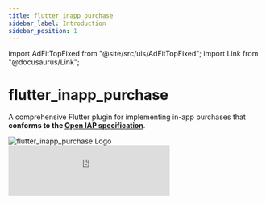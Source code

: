 ```yaml
---
title: flutter_inapp_purchase
sidebar_label: Introduction
sidebar_position: 1
---
```


import AdFitTopFixed from "@site/src/uis/AdFitTopFixed";
import Link from "@docusaurus/Link";

# flutter_inapp_purchase

A comprehensive Flutter plugin for implementing in-app purchases that **conforms to the [Open IAP specification](https://openiap.dev)**.

<div
  style={{
    display: 'flex',
    justifyContent: 'center',
    alignItems: 'center',
    gap: '2rem',
    margin: '2rem 0',
    flexWrap: 'wrap',
  }}
>
  <img
    src={require("@site/static/img/logo.png").default}
    alt="flutter_inapp_purchase Logo"
    style={{maxWidth: '280px', width: '60%', height: 'auto'}}
  />
  <iframe
    title="openiap-sponsor"
    src="https://ads.as.criteo.com/delivery/r/afr.php?z=up3WzS8Vkro4evgkPwGduw&u=%7C0739geO7I8towJ9tri5oCTiTmgX649oG34AhnPZq7c0%3D%7C&c1=0n2XosTo5ckbeNFvq0zVIcsyhyT3WKD0h8x1vhtYGkSkO0b8TwGJzvgWDUyB9U9Fk9ZEPKD72VQWkqPVpMQYPy2yS9pZ-gO7OSDPnT0hb1ilv1ey6SSH6LJIl4QhQltdlxZES-dRiryXmM58JoKZL8qIs-2JRvoDEk9wRGVWsaUskSiD7vkrBEvDeFkuD_lJ6oyxWcaW1EMCDtGleGpKNgE3Dn-r9IM1goBLqdz0EkvWQoN1vn9NJJ8N1AOaiKSa9QZfnvEbVTqv9Q47PJcA-Md9Fz5TUzSHAK3qqyQSVJqoKjmRVMm2a-sfm8V9KF8OUbcQQKnuvGlv8_ExxTj2k7ChvMfnEwWlrg3WI25BmwtEDwN4mHS5pdF4rQBPWdIuLGI2TeLZP6FmgryAnySUen9oCKaR3Qh_PCybMGtMZnmCiiPggRcJkTkBE0DdW3FBIXuqm_7kCiM8GLFkLy7KzaRt-uukAcAMFeCMlWK7cbx2mzh1Pjv_xs9rTqmpTQzs0gaTmtfheLGe1NAsPL4uPzodz94erRDVCgKA8BINzmc4aiE3suo5ySeylvtliNfez823Dtz0YTo6dWqfFdR1SCx93598rM2EY9rxboOW1hSASyCq2vjfu1a-8Pux_LW8BIwJSuq-KSq18JOld4sFJiSEs0a0JRv04pZWyr8urC_qUdHkkRU0PLM9tmnaFwAgOBjYirzo1W-fe-q3Z_SRP6dm2PGSgvqp6In3zHR2e0M&ct0=https%3A%2F%2Fkaat.daum.net%2Fad%2Fclick_thirdparty%3Bkyson_version%3D1.0%3Brequest_id%3Df03d71b0-2c6c-4d16-b1b4-281ae42a06b8-j0zr%3Badunit_id%3DDAN-YTmjDwlbcP42HBg6%3Btemplate_seq%3D%3Bsdk_type%3Dweb%3Bmed_dsp_id%3DCRITEO_NEW%3Bbid_id%3D68d015bc19f77f7b967055c069c00000%3Bdsp_id%3DCRITEO%3Bhratio%3D%3Bnetwork_type%3DGENERAL%3Bwratio%3D%3Bsdk_version%3D4.34.1%3Bad_type%3DBanner%3Bw%3D320%3Bh%3D100%3Bssp_id%3DKAKAO%3Bdevice_type%3DPC%3Bis_test%3Dfalse%3Bdummy%3D"
    width="320"
    height="100"
    frameBorder="0"
    scrolling="no"
    style={{border: 'none'}}
  />
</div>

## What is flutter_inapp_purchase?

This is an **In App Purchase** plugin for Flutter. This project has been **forked** from [react-native-iap](https://github.com/hyochan/react-native-iap). We are trying to share same experience of **in-app-purchase** in **flutter** as in **react-native**.

We will keep working on it as time goes by just like we did in **react-native-iap**.

## What this plugin does

- **Product Management**: Fetch and manage consumable and non-consumable products
- **Purchase Flow**: Handle complete purchase workflows with proper error handling
- **Subscription Support**: Full subscription lifecycle management
- **Receipt Validation**: Validate purchases on both platforms
- **Store Communication**: Direct communication with App Store and Google Play
- **Error Recovery**: Comprehensive error handling and recovery mechanisms

## Quick Start

Get started with flutter_inapp_purchase in minutes:

```bash
flutter pub add flutter_inapp_purchase:^6.8.0
```

```dart
import 'package:flutter_inapp_purchase/flutter_inapp_purchase.dart';

// Initialize connection
await FlutterInappPurchase.instance.initConnection();

// Fetch product details with explicit type parameter
final products = await FlutterInappPurchase.instance.fetchProducts<Product>(
  skus: ['product_id'],
  type: ProductQueryType.InApp,
);

// Request purchase
final requestProps = RequestPurchaseProps.inApp(
  request: RequestPurchasePropsByPlatforms(
    ios: RequestPurchaseIosProps(
      sku: 'product_id',
      quantity: 1,
    ),
    android: RequestPurchaseAndroidProps(
      skus: ['product_id'],
    ),
  ),
);

await FlutterInappPurchase.instance.requestPurchase(requestProps);

// Restore active purchases (include expired iOS receipts if needed)
final purchases = await FlutterInappPurchase.instance.getAvailablePurchases(
  PurchaseOptions(
    onlyIncludeActiveItemsIOS: true,
  ),
);
```

## What's Next?

<div className="grid grid-cols-1 md:grid-cols-2 gap-4 my-8">
  <div className="card">
    <div className="card-body">
      <h3>Getting Started</h3>
      <p>Learn how to install and configure flutter_inapp_purchase in your project.</p>
      <Link to="/docs/getting-started/installation" className="button button--primary">Get Started →</Link>
    </div>
  </div>
  
  <div className="card">
    <div className="card-body">
      <h3>Guides</h3>
      <p>Follow step-by-step guides for implementing purchases and subscriptions.</p>
      <Link to="/docs/guides/purchases" className="button button--secondary">View Guides →</Link>
    </div>
  </div>
  
  <div className="card">
    <div className="card-body">
      <h3>API Reference</h3>
      <p>Comprehensive API documentation with examples and type definitions.</p>
      <Link to="/docs/api/" className="button button--secondary">API Docs →</Link>
    </div>
  </div>
  
  <div className="card">
    <div className="card-body">
      <h3>Examples</h3>
      <p>Real-world examples and implementation patterns.</p>
      <Link to="/docs/examples/basic-store" className="button button--secondary">See Examples →</Link>
    </div>
  </div>
</div>

Ready to implement in-app purchases in your Flutter app? Let's <Link to="/docs/getting-started/installation">get started</Link>!

## Sponsors & Community Support

We're building the OpenIAP ecosystem—defining the spec at
[openiap.dev](https://www.openiap.dev), maintaining
[openiap](https://github.com/hyodotdev/openiap) for the shared type
system, and shipping native SDKs such as
[openiap-apple](https://github.com/hyodotdev/openiap-apple) and
[openiap-google](https://github.com/hyodotdev/openiap-google). These modules
power [expo-iap](https://github.com/hyochan/expo-iap),
[flutter_inapp_purchase](https://github.com/hyochan/flutter_inapp_purchase), [kmp-iap](https://github.com/hyochan/kmp-iap), and [react-native-iap](https://github.com/hyochan/react-native-iap). After
simplifying fragmented APIs, the next milestone is a streamlined purchase flow:
`initConnection → fetchProducts → requestPurchase → (server receipt validation) → finishTransaction`.

Your sponsorship keeps this work moving—ensuring more developers across
platforms, OS, and frameworks can implement IAPs without headaches while we
expand to additional plugins and payment systems. Sponsors receive shout-outs
in each release and, depending on tier, can request tailored support. If you’re
interested—or have rollout feedback to share—you can view sponsorship options at
[openiap.dev/sponsors](https://www.openiap.dev/sponsors).

This project is maintained by [hyochan](https://github.com/hyochan).

- **GitHub Issues**: [Report bugs and feature requests](https://github.com/hyochan/flutter_inapp_purchase/issues)
- **Discussions**: [Join community discussions](https://github.com/hyochan/flutter_inapp_purchase/discussions)
- **Slack**: [Join the real-time chat](http://hyo.dev/joinSlack)
- **Contributing**: [Contribute to the project](https://github.com/hyochan/flutter_inapp_purchase/blob/main/CONTRIBUTING.md)
